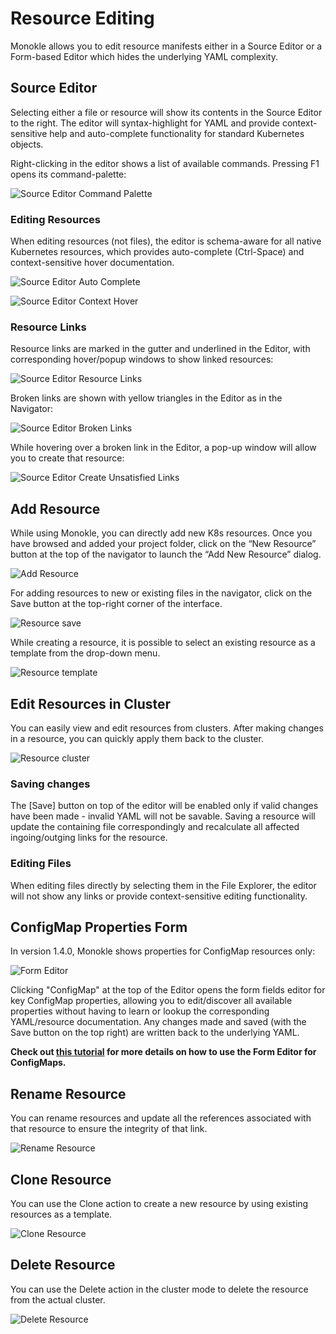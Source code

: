 # Resource Editing

Monokle allows you to edit resource manifests either in a Source Editor or a Form-based Editor which hides the underlying YAML complexity.

## Source Editor

Selecting either a file or resource will show its contents in the Source Editor to the right. The editor will syntax-highlight for
YAML and provide context-sensitive help and auto-complete functionality for standard Kubernetes objects.

Right-clicking in the editor shows a list of available commands. Pressing F1 opens its command-palette:

![Source Editor Command Palette](img/source-editor-command-palette.png)

### Editing Resources

When editing resources (not files), the editor is schema-aware for all native Kubernetes resources, which provides
auto-complete (Ctrl-Space) and context-sensitive hover documentation.

![Source Editor Auto Complete](img/source-editor-auto-complete.png)

![Source Editor Context Hover](img/source-editor-context-hover.png)

### Resource Links

Resource links are marked in the gutter and underlined in the Editor, with corresponding hover/popup windows to show linked resources:

![Source Editor Resource Links](img/source-editor-resource-links.png)

Broken links are shown with yellow triangles in the Editor as in the Navigator:

![Source Editor Broken Links](img/source-editor-broken-links.png)

While hovering over a broken link in the Editor, a pop-up window will allow you to create that resource:

![Source Editor Create Unsatisfied Links](img/create-resource-from-unsatisfied-link-1.5.0.png)
  
## Add Resource

While using Monokle, you can directly add new K8s resources. Once you have browsed and added your project folder, click on the “New Resource” button at the top of the navigator to launch the “Add New Resource” dialog.

![Add Resource](img/add-resource-1.5.0.png)

For adding resources to new or existing files in the navigator, click on the Save button at the top-right corner of the interface.

![Resource save](img/add-resource-save.png)

While creating a resource, it is possible to select an existing resource as a template from the drop-down menu. 

![Resource template](img/template.png)



## Edit Resources in Cluster

You can easily view and edit resources from clusters. After making changes in a resource, you can quickly apply them back to the cluster.

![Resource cluster](img/resource-cluster.png)

### Saving changes

The [Save] button on top of the editor will be enabled only if valid changes have been made - invalid YAML will not be savable. Saving a resource will update the containing file correspondingly and recalculate all affected ingoing/outging links for
the resource.

### Editing Files

When editing files directly by selecting them in the File Explorer, the editor will not show any links or provide context-sensitive editing functionality.

## ConfigMap Properties Form

In version 1.4.0, Monokle shows properties for ConfigMap resources only:

![Form Editor](img/form-editor-1.4.0.png)

Clicking "ConfigMap" at the top of the Editor opens the  form fields editor for key ConfigMap properties, allowing you to edit/discover all available properties without 
having to learn or lookup the corresponding YAML/resource documentation. Any changes made and saved (with the Save button on the top right)
are written back to the underlying YAML. 

**Check out [this tutorial](tutorials/how-to-create-and-edit-configmap.md) for more details 
on how to use the Form Editor for ConfigMaps.**

## Rename Resource

You can rename resources and update all the references associated with that resource to ensure the integrity of that link.

![Rename Resource](img/rename.png)

## Clone Resource

You can use the Clone action to create a new resource by using existing resources as a template. 

![Clone Resource](img/clone.png)

## Delete Resource

You can use the Delete action in the cluster mode to delete the resource from the actual cluster. 

![Delete Resource](img/delete.png)

